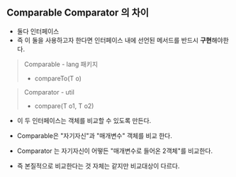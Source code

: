 ## Comparable Comparator 의 차이 

* 둘다 인터페이스 
* 즉 이 둘을 사용하고자 한다면 인터페이스 내에 선언된 메서드를 반드시 **구현**해야한다.

> Comparable - lang 패키지
>
> - compareTo(T o) 

> Comparator - util
>
> - compare(T o1, T o2)

* 이 두 인터페이스는 객체를 비교할 수 있도록 만든다.
* Comparable은 "자기자신"과 "매개변수" 객체를 비교 한다.
* Comparator 는 자기자신이 어떻든 "매개변수로 들어온 2객체"를 비교한다. 

* 즉 본질적으로 비교한다는 것 자체는 같지만 비교대상이 다르다.

  
